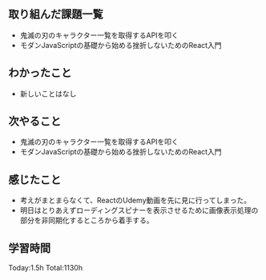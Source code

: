 ## 取り組んだ課題一覧

- 鬼滅の刃のキャラクター一覧を取得するAPIを叩く
- モダンJavaScriptの基礎から始める挫折しないためのReact入門

## わかったこと

- 新しいことはなし
 
## 次やること

- 鬼滅の刃のキャラクター一覧を取得するAPIを叩く
- モダンJavaScriptの基礎から始める挫折しないためのReact入門

## 感じたこと

- 考えがまとまらなくて、ReactのUdemy動画を先に見に行ってしまった。
- 明日はとりあえずローディングスピナーを表示させるために画像表示処理の部分を非同期化するところから着手する。
 
## 学習時間

Today:1.5h
Total:1130h
